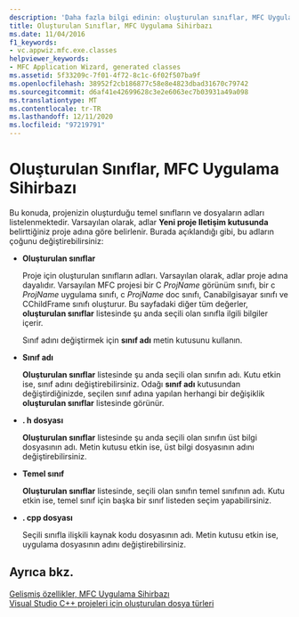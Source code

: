 ```yaml
---
description: 'Daha fazla bilgi edinin: oluşturulan sınıflar, MFC Uygulama Sihirbazı'
title: Oluşturulan Sınıflar, MFC Uygulama Sihirbazı
ms.date: 11/04/2016
f1_keywords:
- vc.appwiz.mfc.exe.classes
helpviewer_keywords:
- MFC Application Wizard, generated classes
ms.assetid: 5f33209c-7f01-4f72-8c1c-6f02f507ba9f
ms.openlocfilehash: 38952f2cb186877c58e8e4823dbad31670c79742
ms.sourcegitcommit: d6af41e42699628c3e2e6063ec7b03931a49a098
ms.translationtype: MT
ms.contentlocale: tr-TR
ms.lasthandoff: 12/11/2020
ms.locfileid: "97219791"
---
```

# <a name="generated-classes-mfc-application-wizard"></a>Oluşturulan Sınıflar, MFC Uygulama Sihirbazı

Bu konuda, projenizin oluşturduğu temel sınıfların ve dosyaların adları listelenmektedir. Varsayılan olarak, adlar **Yeni proje Iletişim kutusunda** belirttiğiniz proje adına göre belirlenir. Burada açıklandığı gibi, bu adların çoğunu değiştirebilirsiniz:

- **Oluşturulan sınıflar**

   Proje için oluşturulan sınıfların adları. Varsayılan olarak, adlar proje adına dayalıdır. Varsayılan MFC projesi bir C *ProjName* görünüm sınıfı, bir c *ProjName* uygulama sınıfı, c *ProjName* doc sınıfı, Canabilgisayar sınıfı ve CChildFrame sınıfı oluşturur. Bu sayfadaki diğer tüm değerler, **oluşturulan sınıflar** listesinde şu anda seçili olan sınıfla ilgili bilgiler içerir.

   Sınıf adını değiştirmek için **sınıf adı** metin kutusunu kullanın.

- **Sınıf adı**

   **Oluşturulan sınıflar** listesinde şu anda seçili olan sınıfın adı. Kutu etkin ise, sınıf adını değiştirebilirsiniz. Odağı **sınıf adı** kutusundan değiştirdiğinizde, seçilen sınıf adına yapılan herhangi bir değişiklik **oluşturulan sınıflar** listesinde görünür.

- **. h dosyası**

   **Oluşturulan sınıflar** listesinde şu anda seçili olan sınıfın üst bilgi dosyasının adı. Metin kutusu etkin ise, üst bilgi dosyasının adını değiştirebilirsiniz.

- **Temel sınıf**

   **Oluşturulan sınıflar** listesinde, seçili olan sınıfın temel sınıfının adı. Kutu etkin ise, temel sınıf için başka bir sınıf listeden seçim yapabilirsiniz.

- **. cpp dosyası**

   Seçili sınıfla ilişkili kaynak kodu dosyasının adı. Metin kutusu etkin ise, uygulama dosyasının adını değiştirebilirsiniz.

## <a name="see-also"></a>Ayrıca bkz.

[Gelişmiş özellikler, MFC Uygulama Sihirbazı](../../mfc/reference/advanced-features-mfc-application-wizard.md)<br/>
[Visual Studio C++ projeleri için oluşturulan dosya türleri](../../build/reference/file-types-created-for-visual-cpp-projects.md)
